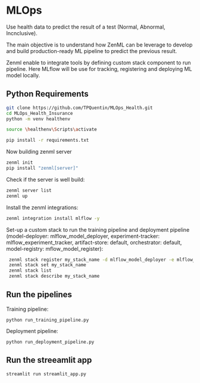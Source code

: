 # MLOps

Use health data to predict the result of a test (Normal, Abnormal, Incnclusive).

The main objective is to understand how ZenML can be leverage to develop and build production-ready ML pipeline to predict the previous result.

Zenml enable to integrate tools by defining custom stack component to run pipeline. Here MLflow will be use for tracking, registering and deploying ML model locally.

## Python Requirements

```bash
git clone https://github.com/TPQuentin/MLOps_Health.git
cd MLOps_Health_Insurance
python -m venv healthenv

source \healthenv\Scripts\activate

pip install -r requirements.txt
```

Now building zenml server

```bash
zenml init
pip install "zenml[server]"
```

Check if the server is well build:

```bash
zenml server list
zenml up
```

Install the zenml integrations:

```bash
zenml integration install mlflow -y
```

Set-up a custom stack to run the training pipeline and deployment pipeline (model-deployer: mlflow_model_deployer,
experiment-tracker: mlflow_experiment_tracker,
artifact-store: default,
orchestrator: default,
model-registry: mflow_model_register):

```bash
 zenml stack register my_stack_name -d mlflow_model_deployer -e mlflow_experiment_tracker -a default -o default -r mlflow_model_register
 zenml stack set my_stack_name
 zenml stack list
 zenml stack describe my_stack_name
```

## Run the pipelines

Training pipeline:

```
python run_training_pipeline.py
```

Deployment pipeline:

```
python run_deployment_pipeline.py
```

## Run the streeamlit app

```bash
streamlit run streamlit_app.py
```

